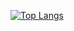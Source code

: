 [![Top Langs](https://github-readme-stats.vercel.app/api/top-langs/?username=zixiang2018&layout=compact)](https://github.com/zixiang2018/github-readme-stats)

<!--
**zixiang2018/zixiang2018** is a ✨ _special_ ✨ repository because its `README.md` (this file) appears on your GitHub profile.

Here are some ideas to get you started:

- 🔭 I’m currently working on ...
- 🌱 I’m currently learning ...
- 👯 I’m looking to collaborate on ...
- 🤔 I’m looking for help with ...
- 💬 Ask me about ...
- 📫 How to reach me: ...
- 😄 Pronouns: ...
- ⚡ Fun fact: ...
-->
